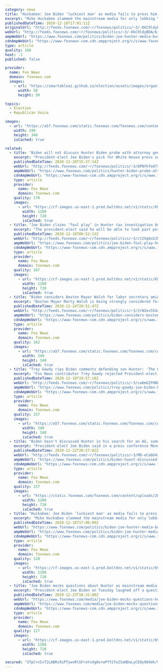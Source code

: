 ```yaml
---
category: news
title: "Huckabee: Joe Biden 'luckiest man' as media fails to press him on Hunter Biden probe"
excerpt: "Mike Huckabee slammed the mainstream media for only lobbing \"softball\" questions at President-elect Joe Biden while Hunter Biden is under federal investigation for overseas business dealings. "
publishedDateTime: 2020-12-18T17:01:11Z
originalUrl: "http://feeds.foxnews.com/~r/foxnews/politics/~3/-OkC9ldyBDA/biden-joe-hunter-media-business-dealings-colbert-mike-huckabee"
webUrl: "http://feeds.foxnews.com/~r/foxnews/politics/~3/-OkC9ldyBDA/biden-joe-hunter-media-business-dealings-colbert-mike-huckabee"
ampWebUrl: "https://www.foxnews.com/politics/biden-joe-hunter-media-business-dealings-colbert-mike-huckabee.amp"
cdnAmpWebUrl: "https://www-foxnews-com.cdn.ampproject.org/c/s/www.foxnews.com/politics/biden-joe-hunter-media-business-dealings-colbert-mike-huckabee.amp"
type: article
quality: 168
heat: -1
published: false

provider:
  name: Fox News
  domain: foxnews.com
  images:
    - url: "https://smartableai.github.io/election/assets/images/organizations/foxnews.com-50x50.jpg"
      width: 50
      height: 50

topics:
  - Election
  - Republican Voice

images:
  - url: "https://a57.foxnews.com/static.foxnews.com/foxnews.com/content/uploads/2018/09/340/340/calebparkeheadshot0622182.jpg?ve=1&tl=1"
    width: 340
    height: 340
    isCached: true

related:
  - title: "Biden will not discuss Hunter Biden probe with attorney general candidates: Psaki"
    excerpt: "President-elect Joe Biden's pick for White House press secretary, Jen Psaki, told \"Fox News Sunday\" that Biden will not discuss any investigation of his son Hunter with anyone he is considering to be the next U.S. attorney general."
    publishedDateTime: 2020-12-20T15:37:14Z
    webUrl: "http://feeds.foxnews.com/~r/foxnews/politics/~3/QPNYhfeATsU/hunter-biden-probe-attorney-general-candidates-psaki"
    ampWebUrl: "https://www.foxnews.com/politics/hunter-biden-probe-attorney-general-candidates-psaki.amp"
    cdnAmpWebUrl: "https://www-foxnews-com.cdn.ampproject.org/c/s/www.foxnews.com/politics/hunter-biden-probe-attorney-general-candidates-psaki.amp"
    type: article
    provider:
      name: Fox News
      domain: foxnews.com
    quality: 170
    images:
      - url: "https://cf-images.us-east-1.prod.boltdns.net/v1/static/694940094001/7d3510bd-03e7-49ea-8fbe-75b8933bd5c1/360cfa39-c952-4b0b-8928-61d73d18ee39/1280x720/match/image.jpg"
        width: 1280
        height: 720
        isCached: true
  - title: "Joe Biden claims ‘foul play’ in Hunter tax investigation but says he’s ‘not concerned’"
    excerpt: "The president-elect said he will be able to look past personal attacks on his son while in office."
    publishedDateTime: 2020-12-18T00:52:13Z
    webUrl: "http://feeds.foxnews.com/~r/foxnews/politics/~3/ct2XqQsUJhU/joe-biden-foul-play-hunter-tax-investigation"
    ampWebUrl: "https://www.foxnews.com/politics/joe-biden-foul-play-hunter-tax-investigation.amp"
    cdnAmpWebUrl: "https://www-foxnews-com.cdn.ampproject.org/c/s/www.foxnews.com/politics/joe-biden-foul-play-hunter-tax-investigation.amp"
    type: article
    provider:
      name: Fox News
      domain: foxnews.com
    quality: 167
    images:
      - url: "https://cf-images.us-east-1.prod.boltdns.net/v1/static/694940094001/314ad8b7-b082-424c-9561-c701dbe9d307/28526cd8-742c-444b-8156-c59abbed03ee/1280x720/match/image.jpg"
        width: 1280
        height: 720
        isCached: true
  - title: "Biden considers Boston Mayor Walsh for labor secretary amid pressure for diverse Cabinet: sources"
    excerpt: "Boston Mayor Marty Walsh is being strongly considered for labor secretary in the new Biden administration, two sources familiar with the discussions tell Fox News, but racial diversity considerations are weighing heavily on President-elect Joe Biden’s decision."
    publishedDateTime: 2020-12-24T20:51:47Z
    webUrl: "http://feeds.foxnews.com/~r/foxnews/politics/~3/2rNIev554as/biden-considers-boston-mayor-walsh"
    ampWebUrl: "https://www.foxnews.com/politics/biden-considers-boston-mayor-walsh.amp"
    cdnAmpWebUrl: "https://www-foxnews-com.cdn.ampproject.org/c/s/www.foxnews.com/politics/biden-considers-boston-mayor-walsh.amp"
    type: article
    provider:
      name: Fox News
      domain: foxnews.com
    quality: 162
    images:
      - url: "https://a57.foxnews.com/static.foxnews.com/foxnews.com/content/uploads/2018/11/340/340/Heinrich_Jacqui.png?ve=1&tl=1"
        width: 340
        height: 340
        isCached: true
  - title: "Trey Gowdy rips Biden comments defending son Hunter: 'The United States Attorney's office is not foul play'"
    excerpt: "Fox News contributor Trey Gowdy rejected President-elect Joe Biden’s notion that accusations surrounding his son’s business dealings overseas constitute \"foul play.\""
    publishedDateTime: 2020-12-18T19:57:10Z
    webUrl: "http://feeds.foxnews.com/~r/foxnews/politics/~3/cw6mGZFHNFU/trey-gowdy-joe-biden-hunter-biden-foul-play"
    ampWebUrl: "https://www.foxnews.com/politics/trey-gowdy-joe-biden-hunter-biden-foul-play.amp"
    cdnAmpWebUrl: "https://www-foxnews-com.cdn.ampproject.org/c/s/www.foxnews.com/politics/trey-gowdy-joe-biden-hunter-biden-foul-play.amp"
    type: article
    provider:
      name: Fox News
      domain: foxnews.com
    quality: 157
    images:
      - url: "https://a57.foxnews.com/static.foxnews.com/foxnews.com/content/uploads/2020/10/340/340/image-5.png?ve=1&tl=1"
        width: 340
        height: 340
        isCached: true
  - title: "Biden hasn't discussed Hunter in his search for an AG, some stories about son were 'Russian disinformation'"
    excerpt: "President-elect Joe Biden said in a press conference Monday that his son Hunter’s business dealings had not come up in discussions about his highly anticipated pick for attorney general. "
    publishedDateTime: 2020-12-22T20:57:02Z
    webUrl: "http://feeds.foxnews.com/~r/foxnews/politics/~3/M8-eCabO4xc/biden-hasnt-discussed-hunter-in-his-search-for-an-ag-some-stories"
    ampWebUrl: "https://www.foxnews.com/politics/biden-hasnt-discussed-hunter-in-his-search-for-an-ag-some-stories.amp"
    cdnAmpWebUrl: "https://www-foxnews-com.cdn.ampproject.org/c/s/www.foxnews.com/politics/biden-hasnt-discussed-hunter-in-his-search-for-an-ag-some-stories.amp"
    type: article
    provider:
      name: Fox News
      domain: foxnews.com
    quality: 157
    images:
      - url: "https://static.foxnews.com/foxnews.com/content/uploads/2020/12/Barr-Biden-DOJ.jpg"
        width: 1280
        height: 720
        isCached: true
  - title: "Huckabee: Joe Biden 'luckiest man' as media fails to press him on Hunter Biden probe"
    excerpt: "Mike Huckabee slammed the mainstream media for only lobbing \"softball\" questions at President-elect Joe Biden while Hunter Biden is under federal investigation for overseas business dealings."
    publishedDateTime: 2020-12-18T17:06:00Z
    webUrl: "https://www.foxnews.com/politics/biden-joe-hunter-media-business-dealings-colbert-mike-huckabee"
    ampWebUrl: "https://www.foxnews.com/politics/biden-joe-hunter-media-business-dealings-colbert-mike-huckabee.amp"
    cdnAmpWebUrl: "https://www-foxnews-com.cdn.ampproject.org/c/s/www.foxnews.com/politics/biden-joe-hunter-media-business-dealings-colbert-mike-huckabee.amp"
    type: article
    provider:
      name: Fox News
      domain: foxnews.com
    quality: 128
    images:
      - url: "https://cf-images.us-east-1.prod.boltdns.net/v1/static/694940094001/078f1b0b-dd95-4528-8469-4953a43cfd21/6593df76-3ee6-4ad4-8a83-44dbc5d4923c/1280x720/match/image.jpg"
        width: 1280
        height: 720
        isCached: true
  - title: "Joe Biden mocks questions about Hunter as mainstream media remains largely uninterested"
    excerpt: "President-elect Joe Biden on Tuesday laughed off a question about the federal investigation of his son Hunter, in what's become part of a pattern for him to mock or belittle reporters who broach the topic."
    publishedDateTime: 2020-12-23T18:31:00Z
    webUrl: "https://www.foxnews.com/media/joe-biden-mocks-questions-hunter-media-uninterested"
    ampWebUrl: "https://www.foxnews.com/media/joe-biden-mocks-questions-hunter-media-uninterested.amp"
    cdnAmpWebUrl: "https://www-foxnews-com.cdn.ampproject.org/c/s/www.foxnews.com/media/joe-biden-mocks-questions-hunter-media-uninterested.amp"
    type: article
    provider:
      name: Fox News
      domain: foxnews.com
    quality: 127
    images:
      - url: "https://cf-images.us-east-1.prod.boltdns.net/v1/static/694940094001/86956551-e068-49b5-a2db-204d8ebeb325/f136f818-3a95-467b-ba4e-1a795a7ac3a0/1280x720/match/image.jpg"
        width: 1280
        height: 720
        isCached: true

secured: "STpC+nIvT2LABRz9iPTywvRlGFroYxXg0xrwPfY2fwISaNDaLyCE8yO84Uk/VY0E+myaaxrlwG6EUMCblqawBM8bTqHW5+4Kbrj072GBtSAhKmBivDf+OFyO4l7LIHHI7XXHOB7IqDu9HWAaP8AxbiJfPrihXh7bdGGVApOudfO2BrQKIculaFSmzRDnYCtECsJJo4OkLlhFks7bLTkGl/2Ep1/NLM3CYeiLmzD1Jp6vRD0oWdQObOv0o+hLl/M1LfZSFh78srWFmOxLP5PngTSFi8dCskAPxdMwKZCkC6YzveuBb6mN/v8LTrY9wkv6J5232kJ5FM/b+Cee3RlVqbIOf28SM9XDijqbYt+l/+s=;A+bjwZDrXx2F2Zd5Fufchw=="
---
```


